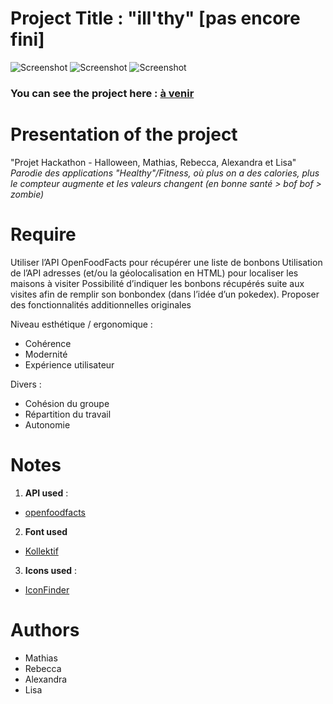 # Project Title : "ill'thy" [pas encore fini]

![Screenshot](https://nsa39.casimages.com/img/2018/11/28/mini_181128044614360901.png)
![Screenshot](https://nsa39.casimages.com/img/2018/11/28/mini_181128044614625381.png)
![Screenshot](https://nsa39.casimages.com/img/2018/11/28/mini_181128044614257792.png)

### You can see the project here : [à venir]()

# Presentation of the project
"Projet Hackathon - Halloween, Mathias, Rebecca, Alexandra et Lisa"
*Parodie des applications "Healthy"/Fitness, où plus on a des calories, plus le compteur augmente et les valeurs changent (en bonne santé > bof bof > zombie)* 


# Require
Utiliser l’API OpenFoodFacts pour récupérer une liste de bonbons 
Utilisation de l’API adresses (et/ou la géolocalisation en HTML) pour localiser les maisons à visiter
Possibilité d’indiquer les bonbons récupérés suite aux visites afin de remplir son bonbondex (dans l’idée d’un pokedex).
Proposer des fonctionnalités additionnelles originales

Niveau esthétique / ergonomique :
- Cohérence
- Modernité
- Expérience utilisateur

Divers :
- Cohésion du groupe
- Répartition du travail
- Autonomie

# Notes
1. **API used** :
- [openfoodfacts](https://fr.openfoodfacts.org/data)
2. **Font used** 
- [Kollektif](https://befonts.com/download/kollektif)
3. **Icons used** :
- [IconFinder](https://www.iconfinder.com/)


# Authors
- Mathias
- Rebecca 
- Alexandra 
- Lisa 
